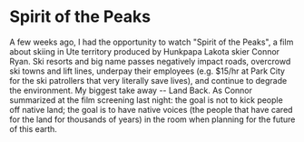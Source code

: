 # Spirit of the Peaks
A few weeks ago, I had the opportunity to watch "Spirit of the Peaks", a film about skiing in Ute territory produced by Hunkpapa Lakota skier Connor Ryan. Ski resorts and big name passes negatively impact roads, overcrowd ski towns and lift lines, underpay their employees (e.g. $15/hr at Park City for the ski patrollers that very literally save lives), and continue to degrade the environment. My biggest take away -- Land Back. As Connor summarized at the film screening last night: the goal is not to kick people off native land; the goal is to have native voices (the people that have cared for the land for thousands of years) in the room when planning for the future of this earth.

